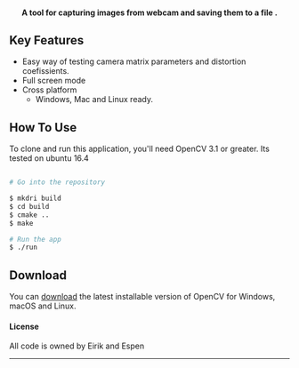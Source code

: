 

<h4 align="center">A tool for capturing images from webcam and saving them to a file </a>.</h4>


## Key Features

* Easy way of testing camera matrix parameters and distortion coefissients. 
* Full screen mode
* Cross platform
  - Windows, Mac and Linux ready.

## How To Use

To clone and run this application, you'll need OpenCV 3.1 or greater. Its tested on ubuntu 16.4
```bash

# Go into the repository

$ mkdri build
$ cd build 
$ cmake ..
$ make 

# Run the app
$ ./run
```




## Download

You can [download](http://opencv.org/) the latest installable version of OpenCV for Windows, macOS and Linux.


#### License

All code is owned by Eirik and Espen

---


